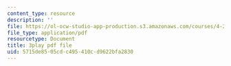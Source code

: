 ```yaml
---
content_type: resource
description: ''
file: https://ol-ocw-studio-app-production.s3.amazonaws.com/courses/4-241j-theory-of-city-form-spring-2013/5715de8505cdc495410cd9622bfa2830_oBKDFgLoR9o.pdf
file_type: application/pdf
resourcetype: Document
title: 3play pdf file
uid: 5715de85-05cd-c495-410c-d9622bfa2830
---
```

